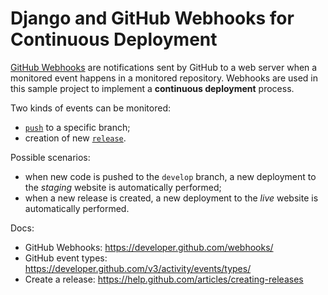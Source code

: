 Django and GitHub Webhooks for Continuous Deployment
====================================================

[GitHub Webhooks](https://developer.github.com/webhooks/) are notifications sent by GitHub to
a web server when a monitored event happens in a monitored repository.
Webhooks are used in this sample project to implement a **continuous deployment** process.

Two kinds of events can be monitored:
- [`push`](https://developer.github.com/v3/activity/events/types/#pushevent) to a specific branch;
- creation of new [`release`](https://developer.github.com/v3/activity/events/types/#releaseevent).

Possible scenarios:
- when new code is pushed to the `develop` branch, a new deployment to the *staging* website is
 automatically performed;
- when a new release is created, a new deployment to the *live* website is automatically performed.

Docs:
- GitHub Webhooks: https://developer.github.com/webhooks/
- GitHub event types: https://developer.github.com/v3/activity/events/types/
- Create a release: https://help.github.com/articles/creating-releases
